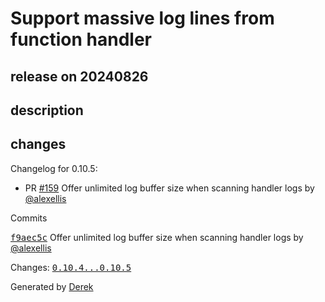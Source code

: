 # Support massive log lines from function handler

## release on 20240826
## description
## changes
Changelog for 0.10.5:

* PR <a class="issue-link js-issue-link" data-error-text="Failed to load title" data-id="2487247602" data-permission-text="Title is private" data-url="https://github.com/openfaas/of-watchdog/issues/159" data-hovercard-type="pull_request" data-hovercard-url="/openfaas/of-watchdog/pull/159/hovercard" href="https://github.com/openfaas/of-watchdog/pull/159">#159</a> Offer unlimited log buffer size when scanning handler logs by <a class="user-mention notranslate" data-hovercard-type="user" data-hovercard-url="/users/alexellis/hovercard" data-octo-click="hovercard-link-click" data-octo-dimensions="link_type:self" href="https://github.com/alexellis">@alexellis</a>

Commits  

<a class="commit-link" data-hovercard-type="commit" data-hovercard-url="https://github.com/openfaas/of-watchdog/commit/f9aec5c183dcfd5a1f9b610700ea0c84360aff21/hovercard" href="https://github.com/openfaas/of-watchdog/commit/f9aec5c183dcfd5a1f9b610700ea0c84360aff21"><tt>f9aec5c</tt></a> Offer unlimited log buffer size when scanning handler logs by <a class="user-mention notranslate" data-hovercard-type="user" data-hovercard-url="/users/alexellis/hovercard" data-octo-click="hovercard-link-click" data-octo-dimensions="link_type:self" href="https://github.com/alexellis">@alexellis</a>

Changes: <a class="commit-link" href="https://github.com/openfaas/of-watchdog/compare/0.10.4...0.10.5"><tt>0.10.4...0.10.5</tt></a>

Generated by <a href="https://github.com/alexellis/derek/">Derek</a>

